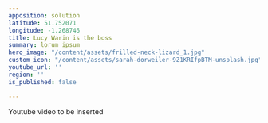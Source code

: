 ```yaml
---
apposition: solution
latitude: 51.752071
longitude: -1.268746
title: Lucy Warin is the boss
summary: lorum ipsum
hero_image: "/content/assets/frilled-neck-lizard_1.jpg"
custom_icon: "/content/assets/sarah-dorweiler-9Z1KRIfpBTM-unsplash.jpg"
youtube_url: ''
region: ''
is_published: false

---
```

Youtube video to be inserted